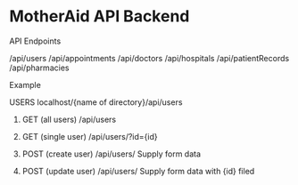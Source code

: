 # MotherAid API Backend
API Endpoints

/api/users
/api/appointments
/api/doctors
/api/hospitals
/api/patientRecords
/api/pharmacies

Example

USERS
localhost/{name of directory}/api/users

1. GET (all users)
/api/users

2. GET (single user)
/api/users/?id={id}

3. POST (create user)
/api/users/
Supply form data

4. POST (update user)
/api/users/
Supply form data with {id} filed

